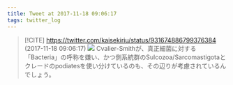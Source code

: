 ```yaml
---
title: Tweet at 2017-11-18 09:06:17
tags: twitter_log
---
```


> [!CITE] https://twitter.com/kaisekiriu/status/931674886799376384 (2017-11-18 09:06:17)
> ![](https://twitter.com/kaisekiriu/status/931674886799376384)
> Cvalier-Smithが、真正細菌に対する「Bacteria」の呼称を嫌い、かつ側系統群のSulcozoa/Sarcomastigotaとクレードのpodiatesを使い分けているのも、その辺りが考慮されているんでしょう。
